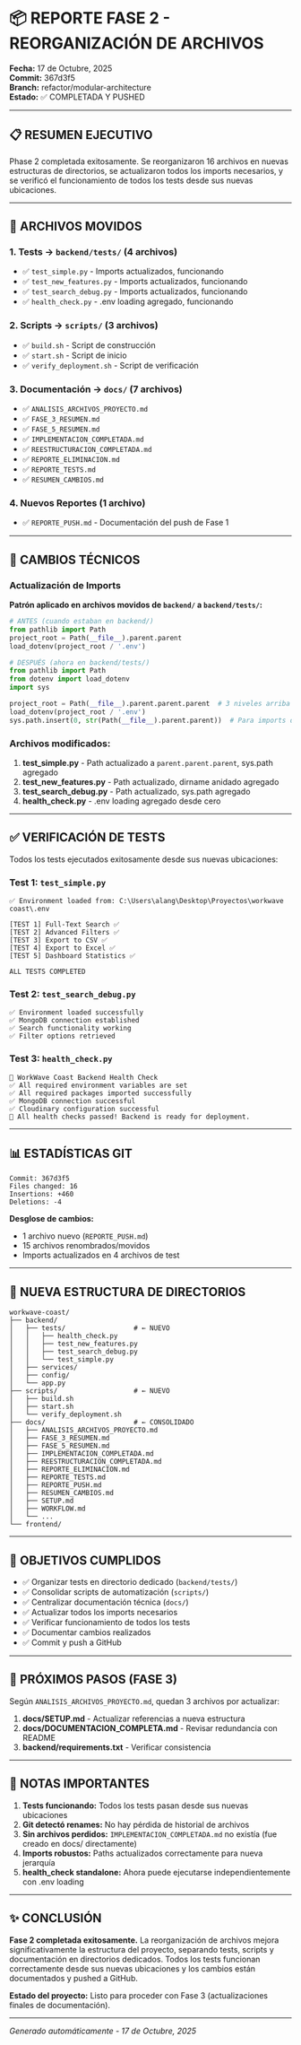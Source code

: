 # 📦 REPORTE FASE 2 - REORGANIZACIÓN DE ARCHIVOS

**Fecha:** 17 de Octubre, 2025  
**Commit:** 367d3f5  
**Branch:** refactor/modular-architecture  
**Estado:** ✅ COMPLETADA Y PUSHED

---

## 📋 RESUMEN EJECUTIVO

Phase 2 completada exitosamente. Se reorganizaron 16 archivos en nuevas estructuras de directorios, se actualizaron todos los imports necesarios, y se verificó el funcionamiento de todos los tests desde sus nuevas ubicaciones.

---

## 📂 ARCHIVOS MOVIDOS

### 1. Tests → `backend/tests/` (4 archivos)
- ✅ `test_simple.py` - Imports actualizados, funcionando
- ✅ `test_new_features.py` - Imports actualizados, funcionando  
- ✅ `test_search_debug.py` - Imports actualizados, funcionando
- ✅ `health_check.py` - .env loading agregado, funcionando

### 2. Scripts → `scripts/` (3 archivos)
- ✅ `build.sh` - Script de construcción
- ✅ `start.sh` - Script de inicio
- ✅ `verify_deployment.sh` - Script de verificación

### 3. Documentación → `docs/` (7 archivos)
- ✅ `ANALISIS_ARCHIVOS_PROYECTO.md`
- ✅ `FASE_3_RESUMEN.md`
- ✅ `FASE_5_RESUMEN.md`
- ✅ `IMPLEMENTACION_COMPLETADA.md`
- ✅ `REESTRUCTURACION_COMPLETADA.md`
- ✅ `REPORTE_ELIMINACION.md`
- ✅ `REPORTE_TESTS.md`
- ✅ `RESUMEN_CAMBIOS.md`

### 4. Nuevos Reportes (1 archivo)
- ✅ `REPORTE_PUSH.md` - Documentación del push de Fase 1

---

## 🔧 CAMBIOS TÉCNICOS

### Actualización de Imports

**Patrón aplicado en archivos movidos de `backend/` a `backend/tests/`:**

```python
# ANTES (cuando estaban en backend/)
from pathlib import Path
project_root = Path(__file__).parent.parent
load_dotenv(project_root / '.env')

# DESPUÉS (ahora en backend/tests/)
from pathlib import Path
from dotenv import load_dotenv
import sys

project_root = Path(__file__).parent.parent.parent  # 3 niveles arriba
load_dotenv(project_root / '.env')
sys.path.insert(0, str(Path(__file__).parent.parent))  # Para imports de módulos
```

### Archivos modificados:
1. **test_simple.py** - Path actualizado a `parent.parent.parent`, sys.path agregado
2. **test_new_features.py** - Path actualizado, dirname anidado agregado
3. **test_search_debug.py** - Path actualizado, sys.path agregado
4. **health_check.py** - .env loading agregado desde cero

---

## ✅ VERIFICACIÓN DE TESTS

Todos los tests ejecutados exitosamente desde sus nuevas ubicaciones:

### Test 1: `test_simple.py`
```
✅ Environment loaded from: C:\Users\alang\Desktop\Proyectos\workwave coast\.env

[TEST 1] Full-Text Search ✅
[TEST 2] Advanced Filters ✅
[TEST 3] Export to CSV ✅
[TEST 4] Export to Excel ✅
[TEST 5] Dashboard Statistics ✅

ALL TESTS COMPLETED
```

### Test 2: `test_search_debug.py`
```
✅ Environment loaded successfully
✅ MongoDB connection established
✅ Search functionality working
✅ Filter options retrieved
```

### Test 3: `health_check.py`
```
🏥 WorkWave Coast Backend Health Check
✅ All required environment variables are set
✅ All required packages imported successfully
✅ MongoDB connection successful
✅ Cloudinary configuration successful
🎉 All health checks passed! Backend is ready for deployment.
```

---

## 📊 ESTADÍSTICAS GIT

```
Commit: 367d3f5
Files changed: 16
Insertions: +460
Deletions: -4
```

**Desglose de cambios:**
- 1 archivo nuevo (`REPORTE_PUSH.md`)
- 15 archivos renombrados/movidos
- Imports actualizados en 4 archivos de test

---

## 📁 NUEVA ESTRUCTURA DE DIRECTORIOS

```
workwave-coast/
├── backend/
│   ├── tests/                 # ← NUEVO
│   │   ├── health_check.py
│   │   ├── test_new_features.py
│   │   ├── test_search_debug.py
│   │   └── test_simple.py
│   ├── services/
│   ├── config/
│   └── app.py
├── scripts/                   # ← NUEVO
│   ├── build.sh
│   ├── start.sh
│   └── verify_deployment.sh
├── docs/                      # ← CONSOLIDADO
│   ├── ANALISIS_ARCHIVOS_PROYECTO.md
│   ├── FASE_3_RESUMEN.md
│   ├── FASE_5_RESUMEN.md
│   ├── IMPLEMENTACION_COMPLETADA.md
│   ├── REESTRUCTURACION_COMPLETADA.md
│   ├── REPORTE_ELIMINACION.md
│   ├── REPORTE_TESTS.md
│   ├── REPORTE_PUSH.md
│   ├── RESUMEN_CAMBIOS.md
│   ├── SETUP.md
│   ├── WORKFLOW.md
│   └── ...
└── frontend/
```

---

## 🎯 OBJETIVOS CUMPLIDOS

- ✅ Organizar tests en directorio dedicado (`backend/tests/`)
- ✅ Consolidar scripts de automatización (`scripts/`)
- ✅ Centralizar documentación técnica (`docs/`)
- ✅ Actualizar todos los imports necesarios
- ✅ Verificar funcionamiento de todos los tests
- ✅ Documentar cambios realizados
- ✅ Commit y push a GitHub

---

## 🔄 PRÓXIMOS PASOS (FASE 3)

Según `ANALISIS_ARCHIVOS_PROYECTO.md`, quedan 3 archivos por actualizar:

1. **docs/SETUP.md** - Actualizar referencias a nueva estructura
2. **docs/DOCUMENTACION_COMPLETA.md** - Revisar redundancia con README
3. **backend/requirements.txt** - Verificar consistencia

---

## 📝 NOTAS IMPORTANTES

1. **Tests funcionando:** Todos los tests pasan desde sus nuevas ubicaciones
2. **Git detectó renames:** No hay pérdida de historial de archivos
3. **Sin archivos perdidos:** `IMPLEMENTACION_COMPLETADA.md` no existía (fue creado en docs/ directamente)
4. **Imports robustos:** Paths actualizados correctamente para nueva jerarquía
5. **health_check standalone:** Ahora puede ejecutarse independientemente con .env loading

---

## ✨ CONCLUSIÓN

**Fase 2 completada exitosamente.** La reorganización de archivos mejora significativamente la estructura del proyecto, separando tests, scripts y documentación en directorios dedicados. Todos los tests funcionan correctamente desde sus nuevas ubicaciones y los cambios están documentados y pushed a GitHub.

**Estado del proyecto:** Listo para proceder con Fase 3 (actualizaciones finales de documentación).

---

*Generado automáticamente - 17 de Octubre, 2025*
